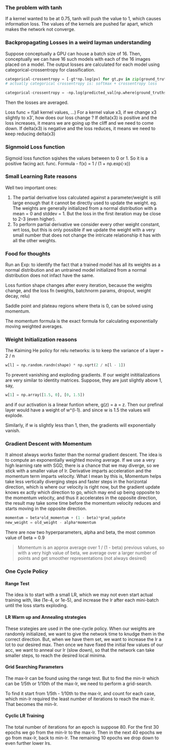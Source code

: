 ### The problem with tanh

If a kernel wanted to be at 0.75, tanh will push the value to 1, which causes information loss.
The values of the kernels are pushed far apart, which makes the network not converge.

### Backpropagating Losses in a weird layman understanding

Suppose conceptually a GPU can house a batch size of 16.
Then, conceptually we can have 16 such models with each of the 16 images placed on a model.
The output losses are calculated for each model using categorical-crossentropy for classification.
```python 
categorical-crossentropy = [-gt*np.log(pv) for gt,pv in zip(ground_truths, predicted_val)]
# actually categorical crossentropy is: softmax + crossentropy loss

categorical-crossentropy = -np.log(predicted_val[np.where(ground_truths == 1)[0]])
```
 
Then the losses are averaged.

Loss func = f(all kernel values, ...)
For a kernel value x3, if we change x3 slightly to x3', how does our loss change ?
If delta(x3) is positive and the loss increases, it means we are going up the cliff and we need to come down.
If delta(x3) is negative and the loss reduces, it means we need to keep reducing delta(x3)

### Signmoid Loss function

Sigmoid loss function sqishes the values between to 0 or 1. So it is a positive facing act. func.
Formula - f(x) = 1 / (1 + np.exp(-x))

### Small Learning Rate reasons

Well two important ones:
1. The partial derivative loss calculated against a parameter/weight is still large enough that it cannot
be directly used to update the weight. eg. The weights are generally initialized from a normal distribution 
with a mean = 0 and stddev = 1. But the loss in the first iteration may be close to 2-3 (even higher).
2. To perform partial derivative we consider every other weight constant, wrt loss, but this is only possible
if we update the weight with a very small number that does not change the intricate relationship it has with all the 
other weights.
  

### Food for thoughts

Run an Exp: to identify the fact that a trained model has all its weights as a normal distribution and an untrained model
initialized from a normal distribution does not infact have the same.

Loss funtion shape changes after every iteration, because the weights change, and the loss fn (weights, batchnorm params, dropout, 
weight decay, relu)

Saddle point and plateau regions where theta is 0, can be solved using momentum.

The momentum formula is the exact formula for calculating exponentially moving weighted averages.
 
### Weight Initialization reasons

The Kaiming He policy for relu networks: 
is to keep the variance of a layer = 2 / n
```python
w[l] = np.random.randn(shape) * np.sqrt(2 / n[l - 1])
```
To prevent vanishing and exploding gradients. If our weight inititializations are very similar to identity matrices.
Suppose, they are just slightly above 1, say,
```python
w[1] = np.array([1.5, 0], [0, 1.5])
```

and if our activation is a linear funtion where, g(z) = a = z.
Then our prefinal layer would have a weight of w^(l-1).
and since w is 1.5 the values will explode.

Similarly, if w is slightly less than 1, then, the gradients will exponentially vanish.

### Gradient Descent with Momentum

It almost always works faster than the normal gradient descent. The idea is to compute an exponentially weighted 
moving average.
If we use a very high learning rate with SGD, there is a chance that we may diverge, so we stick with a smaller value of lr.
Derivative imparts acceleration and the momentum term imparts velocity.
What I mean by this is, Momentum helps take less vertically diverging steps and faster steps in the horizontal direction,
which is where our velocity is right now, but the gradient update knows ex actly which direction to go, which may end up being 
opposite to the momentum velocity, and thus it accelerates in the opposite direction, the result may take some time
before the momentum velocity reduces and starts moving in the opposite direction.

```python
momentum = beta*old_momentum + (1 - beta)*grad_update
new_weight = old_weight - alpha*momentum
```
There are now two hyperparameters, alpha and beta, the most common value of beta = 0.9

> Momentum is an approx average over 1 / (1 - beta) previous values, so with a very high value of 
beta, we average over a larger number of points and get smoother representations (not always desired)  


### One Cycle Policy

#### Range Test

The idea is to start with a small LR, which we may not even start actual training with, like (1e-4, or 1e-5),
and increase the lr after each mini-batch until the loss starts exploding.

#### LR Warm up and Annealing strategies

These srategies are used in the one-cycle policy.
When our weights are randomly initialized, we want to give the network time to knudge them in the correct direction.
But, when we have them set, we want to increase the lr a lot to our desired max.
Then once we have fixed the initial few values of our acc, we want to anneal our lr (slow down), so that the network 
can take smaller steps, to reach the desired local minima.

#### Grid Searching Parameters

The max-lr can be found using the range test.
But to find the min-lr which can be 1/5th or 1/10th of the max-lr, we need to perform a grid-search.

To find it start from 1/5th - 1/10th to the max-lr, and count for each case, which min-lr required the least number of iterations
to reach the max-lr. That becomes the min-lr.

#### Cyclic LR Training

The total number of iterations for an epoch is suppose 80.
For the first 30 epochs we go from the min-lr to the max-lr.
Then in the next 40 epochs we go from max-lr, back to min-lr.
The remaining 10 epochs we drop down to even further lower lrs. 



